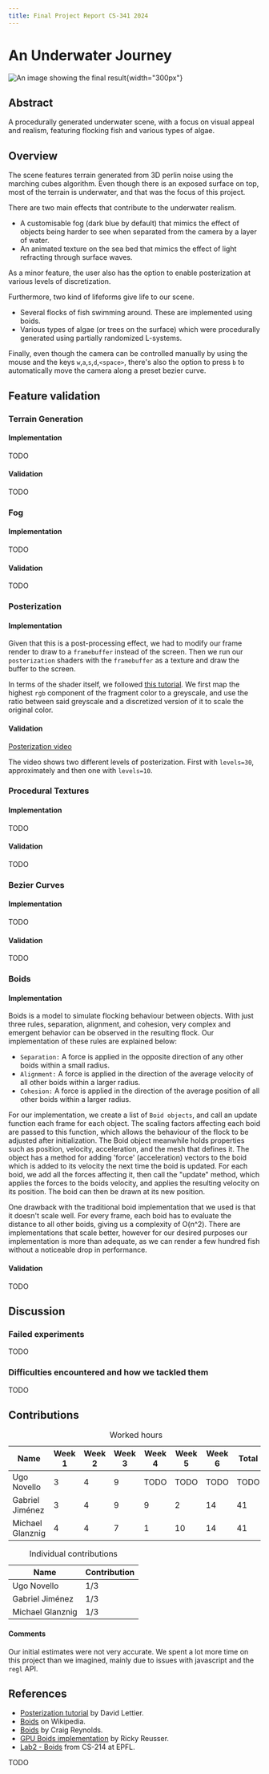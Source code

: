 ```yaml
---
title: Final Project Report CS-341 2024
---
```


# An Underwater Journey

![An image showing the final result](images/demo.jpg){width="300px"}


## Abstract

A procedurally generated underwater scene, with a focus on visual appeal and realism, featuring flocking fish and various types of algae.


## Overview

The scene features terrain generated from 3D perlin noise using the marching cubes algorithm.
Even though there is an exposed surface on top, most of the terrain is underwater, and that was the focus of this project.

There are two main effects that contribute to the underwater realism.
- A customisable fog (dark blue by default) that mimics the effect of objects being harder to see when separated from the camera by a layer of water. 
- An animated texture on the sea bed that mimics the effect of light refracting through surface waves.

As a minor feature, the user also has the option to enable posterization at various levels of discretization.

Furthermore, two kind of lifeforms give life to our scene.
- Several flocks of fish swimming around. These are implemented using boids.
- Various types of algae (or trees on the surface) which were procedurally generated using partially randomized L-systems.

Finally, even though the camera can be controlled manually by using the mouse and the keys `w`,`a`,`s`,`d`,`<space>`, there's also the option to press `b` to automatically move the camera along a preset bezier curve.

## Feature validation


### Terrain Generation

#### Implementation

TODO

#### Validation

TODO


### Fog

#### Implementation

TODO

#### Validation

TODO


### Posterization

#### Implementation

Given that this is a post-processing effect, we had to modify our frame render to draw to a `framebuffer` instead of the screen.
Then we run our `posterization` shaders with the `framebuffer` as a texture and draw the buffer to the screen.

In terms of the shader itself, we followed [this tutorial](#posterization-tutorial).
We first map the highest `rgb` component of the fragment color to a greyscale, and use the ratio between said greyscale
and a discretized version of it to scale the original color.

#### Validation

[Posterization video](./images/posterization.mov)

The video shows two different levels of posterization. First with `levels=30`, approximately and then one with `levels=10`.

### Procedural Textures

#### Implementation

TODO

#### Validation

TODO

### Bezier Curves

#### Implementation

TODO

#### Validation

TODO

### Boids

#### Implementation

Boids is a model to simulate flocking behaviour between objects. With just three rules, separation, alignment, and cohesion, very complex and emergent behavior can be observed in the resulting flock. Our implementation of these rules are explained below:

- `Separation:` A force is applied in the opposite direction of any other boids within a small radius.
- `Alignment:` A force is applied in the direction of the average velocity of all other boids within a larger radius.
- `Cohesion:` A force is applied in the direction of the average position of all other boids within a larger radius.

For our implementation, we create a list of `Boid objects`, and call an update function each frame for each object. The scaling factors affecting each boid are passed to this function, which allows the behaviour of the flock to be adjusted after initialization. The Boid object meanwhile holds properties such as position, velocity, acceleration, and the mesh that defines it. The object has a method for adding 'force' (acceleration) vectors to the boid which is added to its velocity the next time the boid is updated. For each boid, we add all the forces affecting it, then call the "update" method, which applies the forces to the boids velocity, and applies the resulting velocity on its position. The boid can then be drawn at its new position.

One drawback with the traditional boid implementation that we used is that it doesn't scale well. For every frame, each boid has to evaluate the distance to all other boids, giving us a complexity of O(n^2). There are implementations that scale better, however for our desired purposes our implementation is more than adequate, as we can render a few hundred fish without a noticeable drop in performance.

#### Validation

TODO


## Discussion

### Failed experiments

TODO

### Difficulties encountered and how we tackled them

TODO


## Contributions

<table>
	<caption>Worked hours</caption>
	<thead>
		<tr>
			<th>Name</th>
			<th>Week 1</th>
			<th>Week 2</th>
			<th>Week 3</th>
			<th>Week 4</th>
			<th>Week 5</th>
			<th>Week 6</th>
			<th>Total</th>
		</tr>
	</thead>
	<tbody>
		<tr>
			<td>Ugo Novello</td>
			<td>3</td>
			<td>4</td>
			<td>9</td>
			<td>TODO</td>
			<td>TODO</td>
			<td>TODO</td>
			<td>TODO</td>
		</tr>
		<tr>
			<td>Gabriel Jiménez</td>
			<td>3</td>
			<td>4</td>
			<td>9</td>
			<td>9</td>
			<td>2</td>
			<td>14</td>
			<td>41</td>
		</tr>
		<tr>
			<td>Michael Glanznig</td>
			<td>4</td>
			<td>4</td>
			<td>7</td>
			<td>1</td>
			<td>10</td>
			<td>14</td>
			<td>41</td>
		</tr>
	</tbody>
</table>

<table>
	<caption>Individual contributions</caption>
	<thead>
		<tr>
			<th>Name</th>
			<th>Contribution</th>
		</tr>
	</thead>
	<tbody>
		<tr>
			<td>Ugo Novello</td>
			<td>1/3</td>
		</tr>
		<tr>
			<td>Gabriel Jiménez</td>
			<td>1/3</td>
		</tr>
		<tr>
			<td>Michael Glanznig</td>
			<td>1/3</td>
		</tr>
	</tbody>
</table>


#### Comments

Our initial estimates were not very accurate.
We spent a lot more time on this project than we imagined, mainly due to issues with javascript and the `regl` API.


## References

- <a name="posterization-tutorial"></a> [Posterization tutorial](https://lettier.github.io/3d-game-shaders-for-beginners/posterization.html) by David Lettier.
- <a name="boids-wikipedia"></a> [Boids](https://en.wikipedia.org/wiki/Boids) on Wikipedia.
- <a name="boids-paper"></a> [Boids](https://www.cs.toronto.edu/~dt/siggraph97-course/cwr87/) by Craig Reynolds.
- <a name="boids-rreuser"></a> [GPU Boids implementation](https://observablehq.com/@rreusser/gpgpu-boids) by Ricky Reusser.
- <a name="biods-lab"></a> [Lab2 - Boids](https://cs-214.epfl.ch/labs/boids/index.html) from CS-214 at EPFL.



TODO
